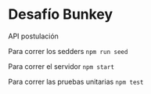 # Desafío Bunkey
API postulación

Para correr los sedders
`npm run seed`

Para correr el servidor
`npm start`

Para correr las pruebas unitarias
`npm test`
